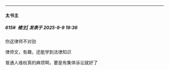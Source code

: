 ﻿
*****

####  太书主  
##### 615#         楼主| 发表于 2025-9-9 19:36

你这律师不对劲

律师文，有趣，还能学到法律知识

普通人维权真的麻烦啊，要是有集体诉讼就好了

